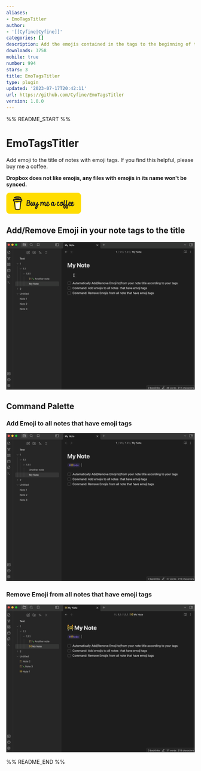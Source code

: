 ```yaml
---
aliases:
- EmoTagsTitler
author:
- '[[Cyfine|Cyfine]]'
categories: []
description: Add the emojis contained in the tags to the beginning of the note title.
downloads: 3758
mobile: true
number: 994
stars: 3
title: EmoTagsTitler
type: plugin
updated: '2023-07-17T20:42:11'
url: https://github.com/Cyfine/EmoTagsTitler
version: 1.0.0
---
```


%% README_START %%

# EmoTagsTitler 
Add emoji to the title of notes with emoji tags. 
If you find this helpful, please buy me a coffee.

**Dropbox does not like emojis, any files with emojis in 
its name won't be synced.** 

<a href="https://www.buymeacoffee.com/cyfine">
<img src="https://raw.githubusercontent.com/Cyfine/EmoTagsTitler/HEAD/bmc-button.png" alt="Image description" width="200">
</a>


## Add/Remove Emoji in your note tags to the title 
![add/remove](https://raw.githubusercontent.com/Cyfine/EmoTagsTitler/HEAD/addoremove.gif)

## Command Palette
### Add Emoji to all notes that have emoji tags 
![cmdadd](https://raw.githubusercontent.com/Cyfine/EmoTagsTitler/HEAD/cmdadd.gif)
### Remove Emoji from all notes that have emoji tags
![cmdremove](https://raw.githubusercontent.com/Cyfine/EmoTagsTitler/HEAD/cmdremove.gif)




%% README_END %%